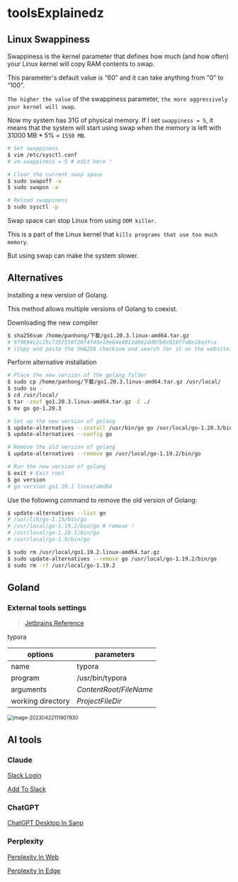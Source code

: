 # toolsExplainedz

## Linux Swappiness

Swappiness is the kernel parameter that defines how much (and how often) your Linux kernel will copy RAM contents to swap.

This parameter's default value is “60” and it can take anything from “0” to “100”.

`The higher the value` of the swappiness parameter, `the more aggressively your kernel will swap`.

Now my system has 31G of physical memory. If I set `swappiness = 5`, it means that the system will start using swap when the memory is left with 31000 MB * 5% = `1550 MB`.

```bash
# Set swappiness
$ vim /etc/sysctl.conf
# vm.swappiness = 5 # edit here !

# Clear the current swap space
$ sudo swapoff -a
$ sudo swapon -a

# Reload swappiness
$ sudo sysctl -p
```

Swap space can stop Linux from using `OOM killer`.

This is a part of the Linux kernel that `kills programs that use too much memory`.

But using swap can make the system slower.

## Alternatives

Installing a new version of Golang.

This method allows multiple versions of Golang to coexist.

Downloading the new compiler

```bash
$ sha256sum /home/panhong/下載/go1.20.3.linux-amd64.tar.gz
# 979694c2c25c735755bf26f4f45e19e64e4811d661dd07b8c010f7a8e18adfca
# (Copy and paste the SHA256 checksum and search for it on the website.)
```

Perform alternative installation

```bash
# Place the new version of the golang folder
$ sudo cp /home/panhong/下載/go1.20.3.linux-amd64.tar.gz /usr/local/
$ sudo su -
$ cd /usr/local/
$ tar -zxvf go1.20.3.linux-amd64.tar.gz -C ./
$ mv go go-1.20.3

# Set up the new version of golang
$ update-alternatives --install /usr/bin/go go /usr/local/go-1.20.3/bin/go 150 --slave /usr/bin/gofmt gofmt /usr/local/go-1.20.3/bin/gofmt
$ update-alternatives --config go

# Remove the old version of golang
$ update-alternatives --remove go /usr/local/go-1.19.2/bin/go

# Run the new version of golang
$ exit # Exit root
$ go version
# go version go1.20.1 linux/amd64
```

Use the following command to remove the old version of Golang:

```bash
$ update-alternatives --list go
# /usr/lib/go-1.15/bin/go
# /usr/local/go-1.19.2/bin/go # remove !
# /usr/local/go-1.20.1/bin/go
# /usr/local/go-1.9/bin/go

$ sudo rm /usr/local/go1.19.2.linux-amd64.tar.gz
$ sudo update-alternatives --remove go /usr/local/go-1.19.2/bin/go
$ sudo rm -rf /usr/local/go-1.19.2
```

## Goland

### External tools settings

> [Jetbrains Reference](https://www.jetbrains.com/help/idea/settings-tools-external-tools.html)

typora

| options           | parameters               |
| ----------------- | ------------------------ |
| name              | typora                   |
| program           | /usr/bin/typora          |
| arguments         | $ContentRoot$/$FileName$ |
| working directory | $ProjectFileDir$         |

<img src="/home/panhong/go/src/github.com/panhongrainbow/toolsExplainedz/assets/image-20230422111907930.png" alt="image-20230422111907930" style="zoom:80%;" /> 

## AI tools

### Claude

[Slack Login](https://slack.com/intl/zh-tw/)

[Add To Slack](https://www.anthropic.com/claude-in-slack)

### ChatGPT

[ChatGPT Desktop In Sanp](https://snapcraft.io/chatgpt-desktop)

### Perplexity

[Perplexity In Web](https://www.perplexity.ai/)

[Perplexity In Edge](https://chrome.google.com/webstore/detail/perplexity-ask-ai/hlgbcneanomplepojfcnclggenpcoldo/related)















